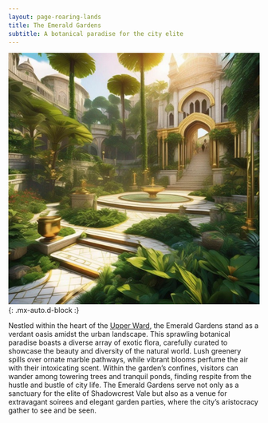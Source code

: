 ```yaml
---
layout: page-roaring-lands
title: The Emerald Gardens
subtitle: A botanical paradise for the city elite
---
```


![The Emerald Gardens](/assets/img/regions/emerald-gardens.jpeg){: .mx-auto.d-block :}

Nestled within the heart of the [Upper Ward](/roaring-lands/codex/regions/upper-ward), the Emerald Gardens stand as a verdant oasis amidst the urban landscape. This sprawling botanical paradise boasts a diverse array of exotic flora, carefully curated to showcase the beauty and diversity of the natural world. Lush greenery spills over ornate marble pathways, while vibrant blooms perfume the air with their intoxicating scent. Within the garden’s confines, visitors can wander among towering trees and tranquil ponds, finding respite from the hustle and bustle of city life. The Emerald Gardens serve not only as a sanctuary for the elite of Shadowcrest Vale but also as a venue for extravagant soirees and elegant garden parties, where the city’s aristocracy gather to see and be seen.